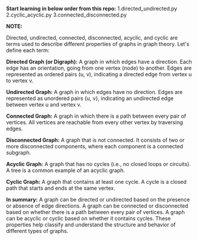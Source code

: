 **Start learning in below order from this repo:**
    1.directed_undirected.py
    2.cyclic_acyclic.py
    3.connected_disconnected.py
  
**NOTE:**

  Directed, undirected, connected, disconnected, acyclic, and cyclic are terms used to describe different properties of graphs in graph theory. Let's define each term:
  
  **Directed Graph (or Digraph):**
    A graph in which edges have a direction.
    Each edge has an orientation, going from one vertex (node) to another.
    Edges are represented as ordered pairs (u, v), indicating a directed edge from vertex u to vertex v.
    
  **Undirected Graph:**
    A graph in which edges have no direction.
    Edges are represented as unordered pairs {u, v}, indicating an undirected edge between vertex u and vertex v.
  
  **Connected Graph:**
    A graph in which there is a path between every pair of vertices.
    All vertices are reachable from every other vertex by traversing edges.
  
  **Disconnected Graph:**
    A graph that is not connected.
    It consists of two or more disconnected components, where each component is a connected subgraph.
  
  **Acyclic Graph:**
    A graph that has no cycles (i.e., no closed loops or circuits).
    A tree is a common example of an acyclic graph.
    
  **Cyclic Graph:**
    A graph that contains at least one cycle.
    A cycle is a closed path that starts and ends at the same vertex.
  
  **In summary:**
    A graph can be directed or undirected based on the presence or absence of edge directions.
    A graph can be connected or disconnected based on whether there is a path between every pair of vertices.
    A graph can be acyclic or cyclic based on whether it contains cycles.
    These properties help classify and understand the structure and behavior of different types of graphs.
    
    
